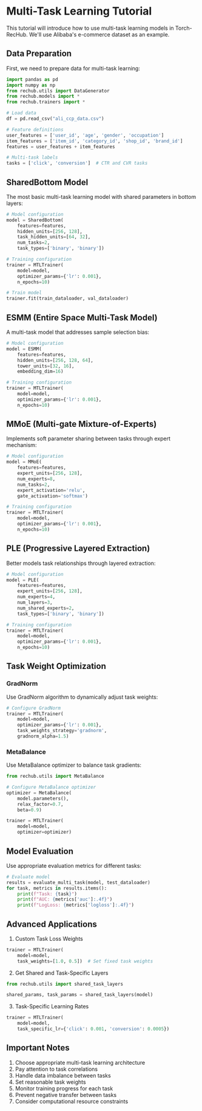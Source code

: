 # Multi-Task Learning Tutorial

This tutorial will introduce how to use multi-task learning models in Torch-RecHub. We'll use Alibaba's e-commerce dataset as an example.

## Data Preparation

First, we need to prepare data for multi-task learning:

```python
import pandas as pd
import numpy as np
from rechub.utils import DataGenerator
from rechub.models import *
from rechub.trainers import *

# Load data
df = pd.read_csv("ali_ccp_data.csv")

# Feature definitions
user_features = ['user_id', 'age', 'gender', 'occupation']
item_features = ['item_id', 'category_id', 'shop_id', 'brand_id']
features = user_features + item_features

# Multi-task labels
tasks = ['click', 'conversion']  # CTR and CVR tasks
```

## SharedBottom Model

The most basic multi-task learning model with shared parameters in bottom layers:

```python
# Model configuration
model = SharedBottom(
    features=features,
    hidden_units=[256, 128],
    task_hidden_units=[64, 32],
    num_tasks=2,
    task_types=['binary', 'binary'])

# Training configuration
trainer = MTLTrainer(
    model=model,
    optimizer_params={'lr': 0.001},
    n_epochs=10)

# Train model
trainer.fit(train_dataloader, val_dataloader)
```

## ESMM (Entire Space Multi-Task Model)

A multi-task model that addresses sample selection bias:

```python
# Model configuration
model = ESMM(
    features=features,
    hidden_units=[256, 128, 64],
    tower_units=[32, 16],
    embedding_dim=16)

# Training configuration
trainer = MTLTrainer(
    model=model,
    optimizer_params={'lr': 0.001},
    n_epochs=10)
```

## MMoE (Multi-gate Mixture-of-Experts)

Implements soft parameter sharing between tasks through expert mechanism:

```python
# Model configuration
model = MMoE(
    features=features,
    expert_units=[256, 128],
    num_experts=8,
    num_tasks=2,
    expert_activation='relu',
    gate_activation='softmax')

# Training configuration
trainer = MTLTrainer(
    model=model,
    optimizer_params={'lr': 0.001},
    n_epochs=10)
```

## PLE (Progressive Layered Extraction)

Better models task relationships through layered extraction:

```python
# Model configuration
model = PLE(
    features=features,
    expert_units=[256, 128],
    num_experts=4,
    num_layers=3,
    num_shared_experts=2,
    task_types=['binary', 'binary'])

# Training configuration
trainer = MTLTrainer(
    model=model,
    optimizer_params={'lr': 0.001},
    n_epochs=10)
```

## Task Weight Optimization

### GradNorm

Use GradNorm algorithm to dynamically adjust task weights:

```python
# Configure GradNorm
trainer = MTLTrainer(
    model=model,
    optimizer_params={'lr': 0.001},
    task_weights_strategy='gradnorm',
    gradnorm_alpha=1.5)
```

### MetaBalance

Use MetaBalance optimizer to balance task gradients:

```python
from rechub.utils import MetaBalance

# Configure MetaBalance optimizer
optimizer = MetaBalance(
    model.parameters(),
    relax_factor=0.7,
    beta=0.9)

trainer = MTLTrainer(
    model=model,
    optimizer=optimizer)
```

## Model Evaluation

Use appropriate evaluation metrics for different tasks:

```python
# Evaluate model
results = evaluate_multi_task(model, test_dataloader)
for task, metrics in results.items():
    print(f"Task: {task}")
    print(f"AUC: {metrics['auc']:.4f}")
    print(f"LogLoss: {metrics['logloss']:.4f}")
```

## Advanced Applications

1. Custom Task Loss Weights
```python
trainer = MTLTrainer(
    model=model,
    task_weights=[1.0, 0.5])  # Set fixed task weights
```

2. Get Shared and Task-Specific Layers
```python
from rechub.utils import shared_task_layers

shared_params, task_params = shared_task_layers(model)
```

3. Task-Specific Learning Rates
```python
trainer = MTLTrainer(
    model=model,
    task_specific_lr={'click': 0.001, 'conversion': 0.0005})
```

## Important Notes

1. Choose appropriate multi-task learning architecture
2. Pay attention to task correlations
3. Handle data imbalance between tasks
4. Set reasonable task weights
5. Monitor training progress for each task
6. Prevent negative transfer between tasks
7. Consider computational resource constraints
